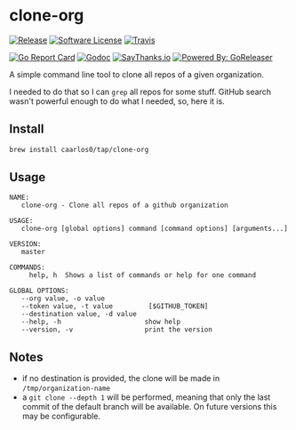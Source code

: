 # clone-org


[![Release](https://img.shields.io/github/release/caarlos0/clone-org.svg?style=flat-square)](https://github.com/caarlos0/clone-org/releases/latest)
[![Software License](https://img.shields.io/badge/license-MIT-brightgreen.svg?style=flat-square)](LICENSE.md)
[![Travis](https://img.shields.io/travis/caarlos0/clone-org.svg?style=flat-square)](https://travis-ci.org/caarlos0/clone-org)
<!-- [![Coverage Status](https://img.shields.io/coveralls/caarlos0/clone-org/master.svg?style=flat-square)](https://coveralls.io/github/caarlos0/clone-org?branch=master) -->
[![Go Report Card](https://goreportcard.com/badge/github.com/caarlos0/clone-org?style=flat-square)](https://goreportcard.com/report/github.com/caarlos0/clone-org)
[![Godoc](https://godoc.org/github.com/caarlos0/clone-org?status.svg&style=flat-square)](http://godoc.org/github.com/caarlos0/clone-org)
[![SayThanks.io](https://img.shields.io/badge/SayThanks.io-%E2%98%BC-1EAEDB.svg?style=flat-square)](https://saythanks.io/to/caarlos0)
[![Powered By: GoReleaser](https://img.shields.io/badge/powered%20by-goreleaser-green.svg?style=flat-square)](https://github.com/goreleaser)


A simple command line tool to clone all repos of a given organization.

I needed to do that so I can `grep` all repos for some stuff. GitHub search
wasn't powerful enough to do what I needed, so, here it is.

## Install

```sh
brew install caarlos0/tap/clone-org
```

## Usage

```
NAME:
   clone-org - Clone all repos of a github organization

USAGE:
   clone-org [global options] command [command options] [arguments...]

VERSION:
   master

COMMANDS:
     help, h  Shows a list of commands or help for one command

GLOBAL OPTIONS:
   --org value, -o value
   --token value, -t value         [$GITHUB_TOKEN]
   --destination value, -d value
   --help, -h                     show help
   --version, -v                  print the version
```

## Notes

* if no destination is provided, the clone will be made in
`/tmp/organization-name`
* a `git clone --depth 1` will be performed, meaning that only the last commit
of the default branch will be available. On future versions this may be
configurable.
